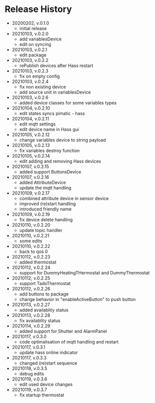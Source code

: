 # Release History

* 20200202, v.0.1.0
	* initial release
* 20210103, v.0.2.0
	* add variablesDevice
	* edit on syncing
* 20210103, v.0.2.1
	* edit package
* 20210103, v.0.2.2
	* rePublish devices after Hass restart
* 20210103, v.0.2.3
	* fix on empty config
* 20210103, v.0.2.4
	* fix non existing device
	* add source unit in variablesDevice
* 20210103, v.0.2.6
	* added device classes for some variables types
* 20210104, v.0.2.10
	* edit states syncs pimatic - hass
* 20210104, v.0.2.11
	* edit mqtt settings
	* edit device name in Hass gui
* 20210105, v.0.2.12
	* change variables device to string payload
* 20210105, v.0.2.13
	* fix variables destroy function
* 20210105, v.0.2.14
	* edit adding and removing Hass devices
* 20210107, v.0.2.15
	* added support ButtonsDevice
* 20210107, v.0.2.16
	* added AttributeDevice
	* update the mqtt handling
* 20210109, v.0.2.17
	* combined attribute device in sensor device
	* improved (re)start handling
	* introduced friendly name
* 20210109, v.0.2.19
	* fix device delete handling
* 20210110, v.0.2.20
	* update topic handler
* 20210110, v.0.2.21
	* some edits
* 20210110, v.0.2.22
	* back to qos 0
* 20210112, v.0.2.23
	* added thermostat
* 20210112, v.0.2.24
	* support for DummyHeatingTHermostat and DummyThermostat
* 20210112, v.0.2.25
	* support TadoThermostat
* 20210112, v.0.2.26
	* add buttons to package
	* change behavior in "enableActiveButton" to push button
* 20210113, v.0.2.27
	* added availablity status
* 20210113, v.0.2.28
	* fix availablity status
* 20210114, v.0.2.29
	* added support for Shutter and AlarmPanel
* 20210117, v.0.3.0
	* code optimalisation of mqtt handling and restart
* 20210117, v.0.3.1
	* update hass online indicator
* 20210117, v.0.3.3
	* changed (re)start sequence
* 20210118, v.0.3.5
	* debug edits
* 20210119, v.0.3.6
	* edit used device changes
* 20210119, v.0.3.7
	* fix startup thermostat
